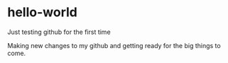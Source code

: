 # hello-world
Just testing github for the first time

Making new changes to my github and getting ready for the big things to come.
